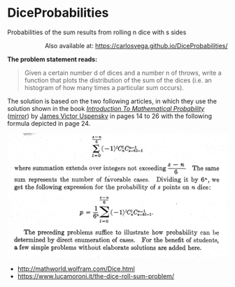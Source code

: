 # DiceProbabilities
Probabilities of the sum results from rolling n dice with s sides

<p align="right">
  Also available at: <a href="https://carlosvega.github.io/DiceProbabilities/">https://carlosvega.github.io/DiceProbabilities/</a>
</p>

**The problem statement reads:**

> Given a certain number d of dices and a number n of throws, write a function that plots the distribution of the sum of the dices (i.e. an histogram of how many times a particular sum occurs).

The solution is based on the two following articles, in which they use the solution shown in the book [*Introduction To Mathematical Probability*](https://github.com/carlosvega/DiceProbabilities/raw/master/docs/Uspensky.pdf) ([mirror](https://archive.org/details/in.ernet.dli.2015.263184)) by [James Victor Uspensky](https://en.wikipedia.org/wiki/J._V._Uspensky) in pages 14 to 26 with the following formula depicted in page 24.

![Formula](https://github.com/carlosvega/DiceProbabilities/raw/master/docs/formula.png)

* http://mathworld.wolfram.com/Dice.html
* https://www.lucamoroni.it/the-dice-roll-sum-problem/
